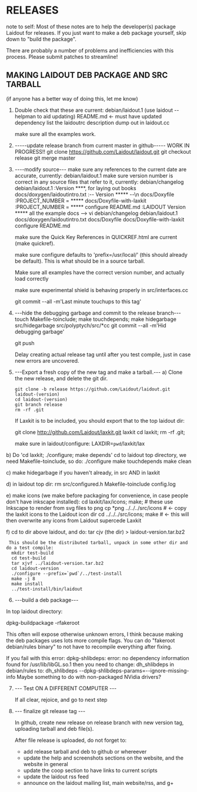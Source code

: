 RELEASES
========

note to self: 
 Most of these notes are to help the developer(s) package Laidout for releases.
 If you just want to make a deb package yourself, skip down to "build the package".

 There are probably a number of problems and inefficiencies with this process.
 Please submit patches to streamline!


MAKING LAIDOUT DEB PACKAGE AND SRC TARBALL
------------------------------------------
(if anyone has a better way of doing this, let me know)


1.	Double check that these are current:
	debian/laidout.1  (use laidout --helpman to aid updating)
	README.md  <-  must have updated dependency list
	the laidoutrc description dump out in laidout.cc

	make sure all the examples work.


2.  -----update release branch from current master in github-----
	WORK IN PROGRESS!!
		git clone https://github.com/Laidout/laidout.git
		git checkout release
		git merge master


3.  ----modify source---
	make sure any references to the current date are accurate, currently:
		debian/laidout.1
	make sure version number is correct in any source files that refer to it, currently:
		debian/changelog
		debian/laidout.1              :Version ****, for laying out books
		docs/doxygen/laidoutintro.txt :-- Version ***** --\n
		docs/Doxyfile                 :PROJECT_NUMBER         = *****
		docs/Doxyfile-with-laxkit     :PROJECT_NUMBER         = *****
		configure
		README.md                     :LAIDOUT Version *****
		all the example docs
		--> vi debian/changelog debian/laidout.1 docs/doxygen/laidoutintro.txt docs/Doxyfile docs/Doxyfile-with-laxkit configure README.md

	make sure the Quick Key References in QUICKREF.html are current (make quickref).
	
	make sure configure defaults to 'prefix=/usr/local/' (this should already be default). This is what should be in a source tarball.
	
	Make sure all examples have the correct version number, and actually load correctly

	make sure experimental shield is behaving properly  in src/interfaces.cc

	git commit --all -m'Last minute touchups to this tag'


4.  ---hide the debugging garbage and commit to the release branch---
	touch Makefile-toinclude; make touchdepends;
	make hidegarbage 
	src/hidegarbage src/polyptych/src/*cc
	git commit --all -m'Hid debugging garbage'

	git push

	Delay creating actual release tag until after you test compile, just in case new errors are uncovered.


5. ---Export a fresh copy of the new tag and make a tarball.---
  a) Clone the new release, and delete the git dir.

  	   git clone -b release https://github.com/Laidout/laidout.git laidout-(version)
	   cd laidout-(version)
	   git branch release
	   rm -rf .git

	 If Laxkit is to be included, you should export that to the top laidout dir: 

	  git clone http://github.com/Laidout/laxkit.git laxkit
	  cd laxkit; rm -rf .git;

	  make sure in laidout/configure: LAXDIR=`pwd`/laxkit/lax

  b) Do 'cd laxkit; ./configure; make depends'
     cd to laidout top directory, we need Makefile-toinclude, so do:
	   ./configure
	   make touchdepends
	   make clean

  c) make hidegarbage if you haven't already, in src AND in laxkit

  d) in laidout top dir: rm src/configured.h Makefile-toinclude config.log

  e) make icons  (we make before packaging for convenience, in case people don't have inkscape installed):
	  cd laxkit/lax/icons; make;    # these use Inkscape to render from svg files to png 
	  cp *png ../../../src/icons    # <- copy the laxkit icons to the Laidout icon dir
      cd ../../../src/icons; make   # <- this will then overwrite any icons from Laidout supercede Laxkit

  f) cd to dir above laidout, and do:
      tar cjv (the dir) > laidout-version.tar.bz2 

     This should be the distributed tarball, unpack in some other dir and do a test compile:
	  mkdir test-build
	  cd test-build
	  tar xjvf ../laidout-version.tar.bz2
	  cd laidout-version
	  ./configure --prefix=`pwd`/../test-install
	  make -j 8
	  make install
	  ../test-install/bin/laidout


6. ---build a deb package---

In top laidout directory:

  dpkg-buildpackage -rfakeroot

This often will expose otherwise unknown errors, I think because making the deb packages uses lots more
compile flags. You can do "fakeroot debian/rules binary" to not have to recompile everything after fixing.

If you fail with this error:
  dpkg-shlibdeps: error: no dependency information found for /usr/lib/libGL.so.1
then you need to change:
  dh_shlibdeps
in debian/rules to:
  dh_shlibdeps --dpkg-shlibdeps-params=--ignore-missing-info
Maybe something to do with non-packaged NVidia drivers?


7. --- Test ON A DIFFERENT COMPUTER ---

	If all clear, rejoice, and go to next step


8. --- finalize git release tag ---
	
	In github, create new release on release branch with new version tag,
	uploading tarball and deb file(s).

	After file release is uploaded, do not forget to:
     - add release tarball and deb to github or whereever
     - update the help and screenshots sections on the website, and the website in general
	 - update the coop section to have links to current scripts
     - update the laidout rss feed
     - announce on the laidout mailing list, main website/rss, and g+

